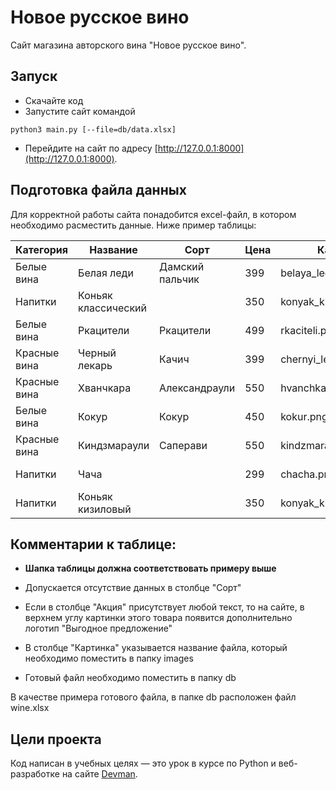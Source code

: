 # Новое русское вино

Сайт магазина авторского вина "Новое русское вино".

## Запуск

- Скачайте код
- Запустите сайт командой 
```
python3 main.py [--file=db/data.xlsx]
```
- Перейдите на сайт по адресу [http://127.0.0.1:8000](http://127.0.0.1:8000).

## Подготовка файла данных

Для корректной работы сайта понадобится excel-файл, в котором необходимо расместить данные.
Ниже пример таблицы:

| Категория	| Название | Сорт | Цена |	Картинка |	Акция |
| --- | --- | --- | --- | --- | --- |
| Белые вина | Белая леди | Дамский пальчик | 399 | belaya_ledi.png | Выгодное предложение
| Напитки | Коньяк классический | | 350 |	konyak_klassicheskyi.png	
| Белые вина | Ркацители |	Ркацители |	499 |	rkaciteli.png	
| Красные вина | Черный лекарь | Качич | 399 | chernyi_lekar.png	
| Красные вина | Хванчкара | Александраули | 550 | hvanchkara.png	
| Белые вина | Кокур | Кокур | 450 | kokur.png	
| Красные вина | Киндзмараули | Саперави | 550 | kindzmarauli.png	
| Напитки | Чача | | 299 | chacha.png |	Выгодное предложение
| Напитки | Коньяк кизиловый | | 350 | konyak_kizilovyi.png	

## Комментарии к таблице:
- **Шапка таблицы должна соответствовать примеру выше**

- Допускается отсутствие данных в столбце "Сорт"

- Если в столбце "Акция" присутствует любой текст, то на сайте, в верхнем углу картинки этого товара появится дополнительно логотип "Выгодное предложение"

- В столбце "Картинка" указывается название файла, который необходимо поместить в папку images

- Готовый файл необходимо поместить в папку db

В качестве примера готового файла, в папке db расположен файл wine.xlsx

## Цели проекта

Код написан в учебных целях — это урок в курсе по Python и веб-разработке на сайте [Devman](https://dvmn.org).
